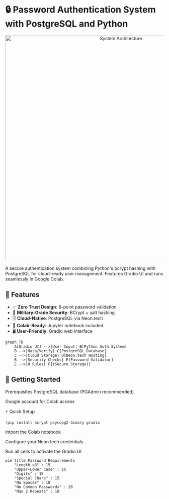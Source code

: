 # 🔒 Password Authentication System with PostgreSQL and Python

<p align="center">
  <img src="https://github.com/user-attachments/assets/19808360-d11e-4faf-81e3-ae847ac6912b" alt="System Architecture" width="720"/>
</p>

A secure authentication system combining Python's bcrypt hashing with PostgreSQL for cloud-ready user management. Features Gradio UI and runs seamlessly in Google Colab.

## 🌟 Features

- ✅ **Zero Trust Design**: 8-point password validation
- 🔐 **Military-Grade Security**: BCrypt + salt hashing
- 🗄️ **Cloud-Native**: PostgreSQL via Neon.tech
- 🧪 **Colab-Ready**: Jupyter notebook included
- 🖥️ **User-Friendly**: Gradio web interface

```mermaid
graph TD
    A[Gradio UI] -->|User Input| B[Python Auth System]
    B -->|Hash/Verify| C[PostgreSQL Database]
    C -->|Cloud Storage| D[Neon.tech Hosting]
    B -->|Security Checks| E[Password Validator]
    E -->|8 Rules| F[(Secure Storage)]
```
## 🚀 Getting Started
Prerequisites
PostgreSQL database (PGAdmin recommended)

Google account for Colab access

⚡ Quick Setup
``` python
!pip install bcrypt psycopg2-binary gradio
```

Import the Colab notebook

Configure your Neon.tech credentials

Run all cells to activate the Gradio UI
```mermaid 
pie title Password Requirements
    "Length ≥8" : 15
    "Upper+Lower Case" : 15
    "Digits" : 15
    "Special Chars" : 15
    "No Spaces" : 10
    "No Common Passwords" : 20
    "Max 2 Repeats" : 10
```
